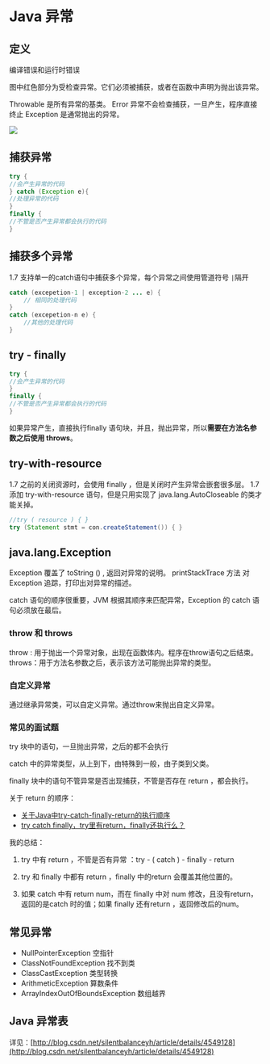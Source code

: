 # Java 异常

## 定义
编译错误和运行时错误

图中红色部分为受检查异常。它们必须被捕获，或者在函数中声明为抛出该异常。

Throwable 是所有异常的基类。
Error 异常不会检查捕获，一旦产生，程序直接终止
Exception 是通常抛出的异常。

![](https://cdn.rawgit.com/f12998765/wiki/master/.img/_3_.jpeg)


## 捕获异常
```java
try {
//会产生异常的代码
} catch (Exception e){
//处理异常的代码
}
finally {
//不管是否产生异常都会执行的代码
}
```

## 捕获多个异常
1.7 支持单一的catch语句中捕获多个异常，每个异常之间使用管道符号 `|`隔开
```java
catch (excepetion-1 | exception-2 ... e) {
    // 相同的处理代码
}
catch (excepetion-n e) {
    //其他的处理代码
}
```
## try - finally

```java
try {
//会产生异常的代码
}
finally {
//不管是否产生异常都会执行的代码
}
```
如果异常产生，直接执行finally 语句块，并且，抛出异常，所以**需要在方法名参数之后使用 throws**。

## try-with-resource
1.7 之前的关闭资源时，会使用 finally ，但是关闭时产生异常会嵌套很多层。
1.7 添加 try-with-resource 语句，但是只用实现了 java.lang.AutoCloseable 的类才能关掉。

```java
//try ( resource ) { }
try (Statement stmt = con.createStatement()) { }
```
## java.lang.Exception
Exception 覆盖了 toString () , 返回对异常的说明。
printStackTrace 方法 对 Exception 追踪，打印出对异常的描述。

catch 语句的顺序很重要，JVM 根据其顺序来匹配异常，Exception 的 catch 语句必须放在最后。

### throw 和 throws
throw : 用于抛出一个异常对象，出现在函数体内。程序在throw语句之后结束。
throws：用于方法名参数之后，表示该方法可能抛出异常的类型。

### 自定义异常
通过继承异常类，可以自定义异常。通过throw来抛出自定义异常。

### 常见的面试题

try 块中的语句，一旦抛出异常，之后的都不会执行

catch 中的异常类型，从上到下，由特殊到一般，由子类到父类。

finally 块中的语句不管异常是否出现捕获，不管是否存在 return ，都会执行。

关于 return 的顺序：
- [关于Java中try-catch-finally-return的执行顺序](http://qing0991.blog.51cto.com/1640542/1387200)
-  [try catch finally，try里有return，finally还执行么？](https://github.com/HotBitmapGG/AndroidInterview/blob/master/java/%5BJava%5D%20try%20catch%20finally%EF%BC%8Ctry%E9%87%8C%E6%9C%89return%EF%BC%8Cfinally%E8%BF%98%E6%89%A7%E8%A1%8C%E4%B9%88%EF%BC%9F.md)

我的总结：
1. try 中有 return ，不管是否有异常 ：try - ( catch ) - finally - return

2. try 和 finally 中都有 return ，finally 中的return 会覆盖其他位置的。

3. 如果 catch 中有 return num，而在 finally 中对 num 修改，且没有return，返回的是catch 时的值；如果 finally 还有return ，返回修改后的num。

## 常见异常
- NullPointerException 空指针
- ClassNotFoundException  找不到类
- ClassCastException   类型转换
- ArithmeticException   算数条件
- ArrayIndexOutOfBoundsException  数组越界

## Java 异常表

详见：[http://blog.csdn.net/silentbalanceyh/article/details/4549128](http://blog.csdn.net/silentbalanceyh/article/details/4549128)



